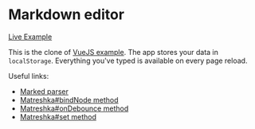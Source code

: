 # Markdown editor

[Live Example](http://matreshkajs.github.io/matreshka_examples/markdown_editor/)

This is the clone of [VueJS example](http://vuejs.org/examples/index.html). The app stores your data in ``localStorage``. Everything you've typed is available on every page reload.

Useful links:
- [Marked parser](https://github.com/chjj/marked)
- [Matreshka#bindNode method](http://matreshka.io/#!Matreshka-bindNode)
- [Matreshka#onDebounce method](http://matreshka.io/#!Matreshka-onDebounce)
- [Matreshka#set method](http://matreshka.io/#!Matreshka-set)
